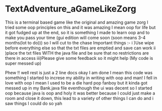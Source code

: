 # TextAdventure_aGameLikeZorg
This is a terminal based game like the original and amazing game zorg I tried some oop principles on this and it was amazing I 
mean oop for life but it got fudged up at the end, so it is something I made to learn oop and to make you pass your time (gui 
edition will come soon (soon means 3-4 months(lot to do))) so I will cut to the chase
Important things :-
i  )Use wipe before everything else so that the txt files are emptied and save can work 
ii )place the txt files WITH the java file and be sure that no restrictions are there in access
iii)Please give some feedback so it might help (My code is super messed up)





Phew !! well rest is just a 2 line docs
okay I am done I mean this code was something I started to increse my ability in writing with oop and man! I fell in love with 
oop I mean I used to be a die hard pop fanboy but it kinda got messed up in my Bank.java file eventhough the ui was decent so I 
started oop because java is oop and holy it was better because I could just make a room and close it down, this lead to a 
variety of other things I can do and i saw things I could do so yah 
